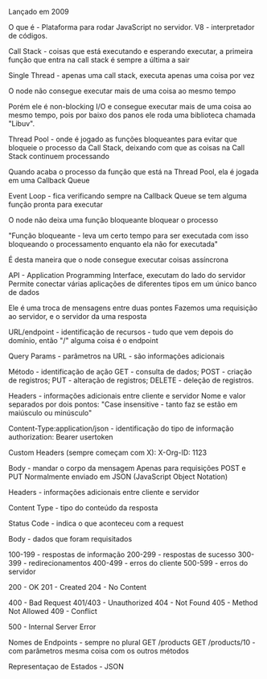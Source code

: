 <!-- -Node JS -->

Lançado em 2009

O que é - Plataforma para rodar JavaScript no servidor.
V8 - interpretador de códigos.

Call Stack - coisas que está executando e esperando executar, a primeira função que entra na call stack é sempre a última a sair

Single Thread - apenas uma call stack, executa apenas uma coisa por vez

O node não consegue executar mais de uma coisa ao mesmo tempo

Porém ele é non-blocking I/O e consegue executar mais de uma coisa ao mesmo tempo, pois por baixo dos panos ele roda uma biblioteca chamada "Libuv".

<!-- Libuv - é uma biblioteca C multiplataforma que providencia entrada/saída assíncrona baseado em um laço de eventos. Para implementar chamadas bloqueantes de forma assíncrona, a libuv utiliza sockets assíncronos e uma thread pool -->

Thread Pool - onde é jogado as funções bloqueantes para evitar que bloqueie o processo da Call Stack, deixando com que as coisas na Call Stack continuem processando

Quando acaba o processo da função que está na Thread Pool, ela é jogada em uma Callback Queue

Event Loop - fica verificando sempre na Callback Queue se tem alguma função pronta para executar

O node não deixa uma função bloqueante bloquear o processo

"Função bloqueante - leva um certo tempo para ser executada com isso bloqueando o processamento enquanto ela não for executada"

É desta maneira que o node consegue executar coisas assíncrona

<!-- API Rest -->

API - Application Programming Interface, executam do lado do servidor
Permite conectar várias aplicações de diferentes tipos em um único banco de dados

<!-- Protocolo HTTP - Hypertext Tranfer Protocol -->

Ele é uma troca de mensagens entre duas pontes
Fazemos uma requisição ao servidor, e o servidor da uma resposta

<!-- Request HTTP -->

URL/endpoint - identificação de recursos - tudo que vem depois do domínio, então "/" alguma coisa é o endpoint

Query Params - parâmetros na URL - são informações adicionais

Método - identificação de ação
GET - consulta de dados;
POST - criação de registros;
PUT - alteração de registros;
DELETE - deleção de registros.

Headers - informações adicionais entre cliente e servidor
Nome e valor separados por dois pontos:
"Case insensitive - tanto faz se estão em maiúsculo ou minúsculo"

Content-Type:application/json - identificação do tipo de informação
authorization: Bearer usertoken

Custom Headers (sempre começam com X):
X-Org-ID: 1123

Body - mandar o corpo da mensagem
Apenas para requisições POST e PUT
Normalmente enviado em JSON (JavaScript Object Notation)

<!-- Response HTTP -->

Headers - informações adicionais entre cliente e servidor

Content Type - tipo do conteúdo da resposta

Status Code - indica o que aconteceu com a request

Body - dados que foram requisitados

<!-- Status Code - categorizados pelo primeiro dígito -->

100-199 - respostas de informação
200-299 - respostas de sucesso
300-399 - redirecionamentos
400-499 - erros do cliente
500-599 - erros do servidor

<!-- Principais códigos -->

200 - OK
201 - Created
204 - No Content

400 - Bad Request
401/403 - Unauthorized
404 - Not Found
405 - Method Not Allowed
409 - Conflict

500 - Internal Server Error

<!-- REST - Padrão para construção de API's que utiliza o protocolo HTTP -->

Nomes de Endpoints - sempre no plural
GET /products
GET /products/10 - com parâmetros
mesma coisa com os outros métodos

Representaçao de Estados - JSON
